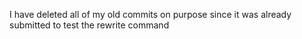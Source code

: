 I have deleted all of my old commits on purpose since it was already submitted to test the rewrite command
